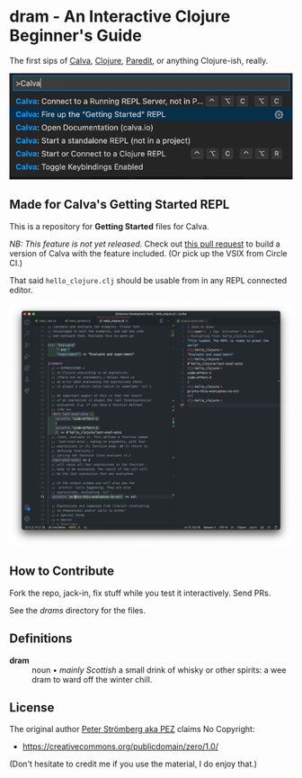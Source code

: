 # dram - An Interactive Clojure Beginner's Guide

The first sips of [Calva](https://calva.io), [Clojure](https://clojure.org), [Paredit](https://calva.io/paredit), or anything Clojure-ish, really.

![Fire up a Calva REPL](vscode-calva-command-palette.png)

## Made for Calva's Getting Started REPL

This is a repository for **Getting Started** files for Calva. 

*NB: This feature is not yet released.* Check out [this pull request](https://github.com/BetterThanTomorrow/calva/pull/1041) to build a version of Calva with the feature included. (Or pick up the VSIX from Circle CI.)

That said `hello_clojure.clj` should be usable from in any REPL connected editor.

![Hello Clojure](hello_clojure.png)

## How to Contribute

Fork the repo, jack-in, fix stuff while you test it interactively. Send PRs.

See the *drams* directory for the files.

## Definitions
<dl>
  <dt><strong>dram</strong></dt>
  <dd>noun • <em>mainly Scottish</em> a small drink of whisky or other spirits: a wee dram to ward off the winter chill.</dd>
</dl>

## License

The original author [Peter Strömberg aka PEZ](https://github.com/PEZ) claims No Copyright: 
* https://creativecommons.org/publicdomain/zero/1.0/

(Don't hesitate to credit me if you use the material, I do enjoy that.)